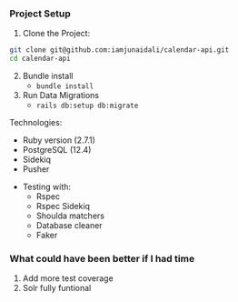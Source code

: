 ### Project Setup

 1. Clone the Project:
 ```sh
git clone git@github.com:iamjunaidali/calendar-api.git
cd calendar-api
```
2. Bundle install
    + `bundle install`
6. Run Data Migrations
    + `rails db:setup db:migrate`

Technologies:
- Ruby version (2.7.1)
- PostgreSQL (12.4)
- Sidekiq
- Pusher
* Testing with:
    - Rspec
    - Rspec Sidekiq
    - Shoulda matchers
    - Database cleaner
    - Faker

### What could have been better if I had time

 1. Add more test coverage
 2. Solr fully funtional
